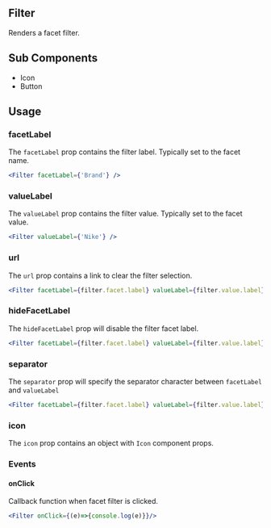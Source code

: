 ## Filter

Renders a facet filter.

## Sub Components
- Icon
- Button

## Usage

### facetLabel
The `facetLabel` prop contains the filter label. Typically set to the facet name.

```jsx
<Filter facetLabel={'Brand'} />
```

### valueLabel
The `valueLabel` prop contains the filter value. Typically set to the facet value.

```jsx
<Filter valueLabel={'Nike'} />
```

### url
The `url` prop contains a link to clear the filter selection.

```jsx
<Filter facetLabel={filter.facet.label} valueLabel={filter.value.label} url={filter.url} />
```

### hideFacetLabel
The `hideFacetLabel` prop will disable the filter facet label.

```jsx
<Filter facetLabel={filter.facet.label} valueLabel={filter.value.label} hideFacetLabel={true} />
```
### separator
The `separator` prop will specify the separator character between `facetLabel` and `valueLabel`

```jsx
<Filter facetLabel={filter.facet.label} valueLabel={filter.value.label} separator={': '} />
```

### icon
The `icon` prop contains an object with `Icon` component props. 

### Events

#### onClick
Callback function when facet filter is clicked.

```jsx
<Filter onClick={(e)=>{console.log(e)}}/>
```
